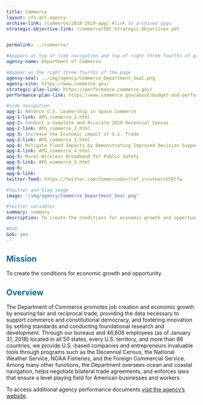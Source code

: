 ```yaml
---
title: Commerce
layout: cfo-act-agency
archive-link: /commerce/2018-2019-apg/ #link to archived apgs
strategic-objective-link: /commerce/DOC-Strategic-Objectives.pdf


permalink: ../commerce/

#Appears at top of side navigation and top of right three-fourths of page
agency-name: Department of Commerce

#Appear on the right three-fourths of the page
agency-seal: ../img/agency/Commerce_Department_Seal.png
agency-site: https://www.commerce.gov/
strategic-plan-link: https://performance.commerce.gov/
performance-plan-link: https://www.commerce.gov/about/budget-and-performance

#side navigation
apg-1: Advance U.S. Leadership in Space Commerce
apg-1-link: APG_commerce_1.html
apg-2: Conduct a Complete and Accurate 2020 Decennial Census
apg-2-link: APG_commerce_2.html
apg-3: Increase the Economic impact of U.S. Trade
apg-3-link: APG_commerce_3.html
apg-4: Mitigate Flood Impacts by Demonstrating Improved Decision Support Services to Emergency Managers
apg-4-link: APG_commerce_4.html
apg-5: Rural Wireless Broadband for Public Safety
apg-5-link: APG_commerce_5.html
apg-6:
apg-6-link:
twitter-feed: https://twitter.com/CommerceGov?ref_src=twsrc%5Etfw

#twitter and blog image
image: "/img/agency/Commerce_Department_Seal.png"

#twitter variables
summary: summary
description: To create the conditions for economic growth and opportunity by promoting job creation, fair and reciprocal trade, and supporting commerce.

#GoG
GoG: yes
---
```


<div class="usa-grid usa-graphic_list-row">
  <div class="usa-width-one-whole usa-media_block agency-page-section">
    <h2 style="color:#046b99;">Mission</h2>
    <p>To create the conditions for economic growth and opportunity.</p>
  </div>
</div>

<div class="usa-grid usa-graphic_list-row">
  <div class="usa-width-one-whole usa-media_block agency-page-section">
    <h2 style="color:#046b99;">Overview</h2>
    <p>The Department of Commerce promotes job creation and economic growth by ensuring fair and reciprocal trade, providing the data necessary to support commerce and constitutional democracy, and fostering innovation by setting standards and conducting foundational research and development. Through our bureaus and 46,608 employees (as of January 31, 2018) located in all 50 states, every U.S. territory, and more than 86 countries, we provide U.S.-based companies and entrepreneurs invaluable tools through programs such as the Decennial Census, the National Weather Service, NOAA Fisheries, and the Foreign Commercial Service. Among many other functions, the Department oversees ocean and coastal navigation, helps negotiate bilateral trade agreements, and enforces laws that ensure a level playing field for American businesses and workers.</p>
  </div>
</div>

<div class="usa-grid usa-graphic_list-row">
  <div class="usa-width-one-whole usa-media_block">
    <p>To access additional agency performance documents <a href="http://www.osec.doc.gov/bmi/budget/" target="_blank">visit the agency’s website</a>.</p>
  </div>
</div>
